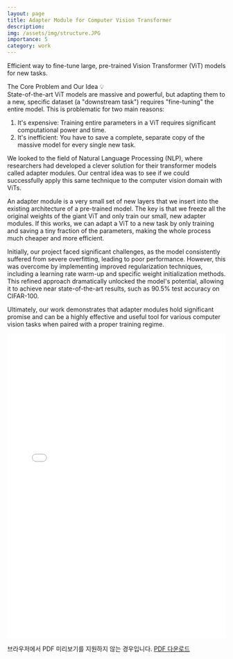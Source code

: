 ```yaml
---
layout: page
title: Adapter Module for Computer Vision Transformer
description: 
img: /assets/img/structure.JPG
importance: 5
category: work
---
```


Efficient way to fine-tune large, pre-trained Vision Transformer (ViT) models for new tasks.

The Core Problem and Our Idea 💡 <br>
State-of-the-art ViT models are massive and powerful, but adapting them to a new, specific dataset (a "downstream task") requires "fine-tuning" the entire model. This is problematic for two main reasons:

1. It's expensive: Training entire parameters in a ViT requires significant computational power and time.
2. It's inefficient: You have to save a complete, separate copy of the massive model for every single new task.

We looked to the field of Natural Language Processing (NLP), where researchers had developed a clever solution for their transformer models called adapter modules. Our central idea was to see if we could successfully apply this same technique to the computer vision domain with ViTs.

An adapter module is a very small set of new layers that we insert into the existing architecture of a pre-trained model. The key is that we freeze all the original weights of the giant ViT and only train our small, new adapter modules. If this works, we can adapt a ViT to a new task by only training and saving a tiny fraction of the parameters, making the whole process much cheaper and more efficient.

Initially, our project faced significant challenges, as the model consistently suffered from severe overfitting, leading to poor performance. However, this was overcome by implementing improved regularization techniques, including a learning rate warm-up and specific weight initialization methods. This refined approach dramatically unlocked the model's potential, allowing it to achieve near state-of-the-art results, such as 90.5% test accuracy on CIFAR-100.

Ultimately, our work demonstrates that adapter modules hold significant promise and can be a highly effective and useful tool for various computer vision tasks when paired with a proper training regime.


<div class="row justify-content-center my-4">
  <div class="col-lg-10">
    <object
      data="{{ '/assets/pdf/DLTP.pdf#toolbar=0' | relative_url }}"
      type="application/pdf"
      width="100%"
      height="700"
    >
      <iframe
        src="{{ '/assets/pdf/DLTP.pdf' | relative_url }}"
        width="100%"
        height="700"
        style="border: none;"
      ></iframe>
      <p>
        브라우저에서 PDF 미리보기를 지원하지 않는 경우입니다.
        <a href="{{ '/assets/pdf/DLTP.pdf' | relative_url }}">PDF 다운로드</a>
      </p>
    </object>
  </div>
</div>
